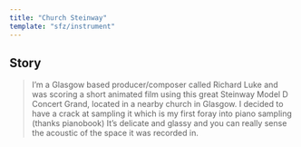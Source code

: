 ```yaml
---
title: "Church Steinway"
template: "sfz/instrument"
---
```

## Story
> I’m a Glasgow based producer/composer called Richard Luke and was scoring
a short animated film using this great Steinway Model D Concert Grand,
located in a nearby church in Glasgow. I decided to have a crack at sampling it
which is my first foray into piano sampling (thanks pianobook) It’s delicate
and glassy and you can really sense the acoustic of the space it was recorded in.
